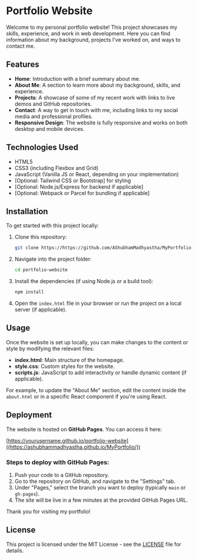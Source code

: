 # Portfolio Website

Welcome to my personal portfolio website! This project showcases my skills, experience, and work in web development. Here you can find information about my background, projects I've worked on, and ways to contact me.

## Features

- **Home**: Introduction with a brief summary about me.
- **About Me**: A section to learn more about my background, skills, and experience.
- **Projects**: A showcase of some of my recent work with links to live demos and GitHub repositories.
- **Contact**: A way to get in touch with me, including links to my social media and professional profiles.
- **Responsive Design**: The website is fully responsive and works on both desktop and mobile devices.

## Technologies Used

- HTML5
- CSS3 (including Flexbox and Grid)
- JavaScript (Vanilla JS or React, depending on your implementation)
- [Optional: Tailwind CSS or Bootstrap] for styling
- [Optional: Node.js/Express for backend if applicable]
- [Optional: Webpack or Parcel for bundling if applicable]

## Installation

To get started with this project locally:

1. Clone this repository:
    ```bash
    git clone https://https://github.com/AShubhamMadhyastha/MyPortfolio.git
    ```
2. Navigate into the project folder:
    ```bash
    cd portfolio-website
    ```
3. Install the dependencies (if using Node.js or a build tool):
    ```bash
    npm install
    ```

4. Open the `index.html` file in your browser or run the project on a local server (if applicable).

## Usage

Once the website is set up locally, you can make changes to the content or style by modifying the relevant files:

- **index.html**: Main structure of the homepage.
- **style.css**: Custom styles for the website.
- **scripts.js**: JavaScript to add interactivity or handle dynamic content (if applicable).

For example, to update the "About Me" section, edit the content inside the `about.html` or in a specific React component if you're using React.

## Deployment

The website is hosted on **GitHub Pages**. You can access it here:

[https://yourusername.github.io/portfolio-website]((https://ashubhammadhyastha.github.io/MyPortfolio/))

### Steps to deploy with GitHub Pages:
1. Push your code to a GitHub repository.
2. Go to the repository on GitHub, and navigate to the "Settings" tab.
3. Under "Pages," select the branch you want to deploy (typically `main` or `gh-pages`).
4. The site will be live in a few minutes at the provided GitHub Pages URL.


Thank you for visiting my portfolio!

## License

This project is licensed under the MIT License - see the [LICENSE](LICENSE) file for details.
